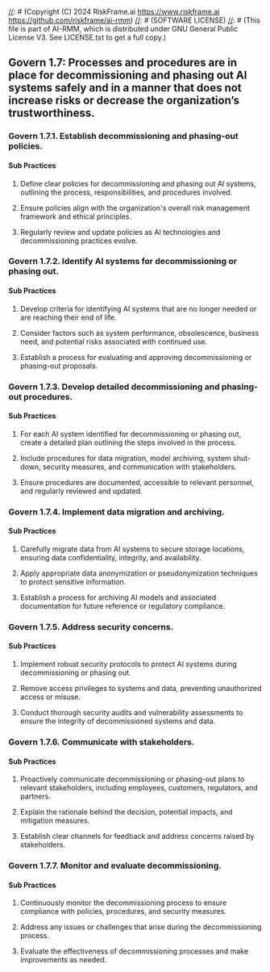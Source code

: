 [//]: # (COPYRIGHT)
[//]: # (RiskFrame.ai - AI Risk Management and Resilience Framework)
[//]: # (Copyright (C) 2024 RiskFrame.ai https://www.riskframe.ai https://github.com/riskframe/ai-rmm)
[//]: # (SOFTWARE LICENSE)
[//]: # (This file is part of AI-RMM, which is distributed under GNU General Public License V3. See LICENSE.txt to get a full copy.)
    
## Govern 1.7: Processes and procedures are in place for decommissioning and phasing out AI systems safely and in a manner that does not increase risks or decrease the organization’s trustworthiness.

### Govern 1.7.1. Establish decommissioning and phasing-out policies.

#### Sub Practices

1. Define clear policies for decommissioning and phasing out AI systems, outlining the process, responsibilities, and procedures involved.

2. Ensure policies align with the organization's overall risk management framework and ethical principles.

3. Regularly review and update policies as AI technologies and decommissioning practices evolve.

### Govern 1.7.2. Identify AI systems for decommissioning or phasing out.

#### Sub Practices

1. Develop criteria for identifying AI systems that are no longer needed or are reaching their end of life.

2. Consider factors such as system performance, obsolescence, business need, and potential risks associated with continued use.

3. Establish a process for evaluating and approving decommissioning or phasing-out proposals.

### Govern 1.7.3. Develop detailed decommissioning and phasing-out procedures.

#### Sub Practices

1. For each AI system identified for decommissioning or phasing out, create a detailed plan outlining the steps involved in the process.

2. Include procedures for data migration, model archiving, system shut-down, security measures, and communication with stakeholders.

3. Ensure procedures are documented, accessible to relevant personnel, and regularly reviewed and updated.

### Govern 1.7.4. Implement data migration and archiving.

#### Sub Practices

1. Carefully migrate data from AI systems to secure storage locations, ensuring data confidentiality, integrity, and availability.

2. Apply appropriate data anonymization or pseudonymization techniques to protect sensitive information.

3. Establish a process for archiving AI models and associated documentation for future reference or regulatory compliance.

### Govern 1.7.5. Address security concerns.

#### Sub Practices

1. Implement robust security protocols to protect AI systems during decommissioning or phasing out.

2. Remove access privileges to systems and data, preventing unauthorized access or misuse.

3. Conduct thorough security audits and vulnerability assessments to ensure the integrity of decommissioned systems and data.

### Govern 1.7.6. Communicate with stakeholders.

#### Sub Practices

1. Proactively communicate decommissioning or phasing-out plans to relevant stakeholders, including employees, customers, regulators, and partners.

2. Explain the rationale behind the decision, potential impacts, and mitigation measures.

3. Establish clear channels for feedback and address concerns raised by stakeholders.

### Govern 1.7.7. Monitor and evaluate decommissioning.

#### Sub Practices

1. Continuously monitor the decommissioning process to ensure compliance with policies, procedures, and security measures.

2. Address any issues or challenges that arise during the decommissioning process.

3. Evaluate the effectiveness of decommissioning processes and make improvements as needed.

